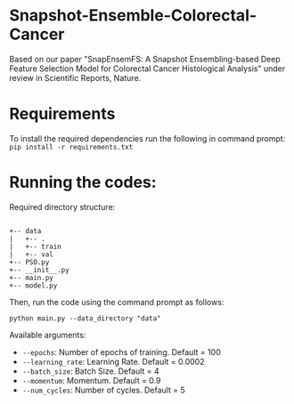 # Snapshot-Ensemble-Colorectal-Cancer
Based on our paper "SnapEnsemFS: A Snapshot Ensembling-based Deep Feature Selection Model for Colorectal Cancer Histological Analysis" under review in Scientific Reports, Nature.

# Requirements
To install the required dependencies run the following in command prompt:
`pip install -r requirements.txt`

# Running the codes:
Required directory structure:

```

+-- data
|   +-- .
|   +-- train
|   +-- val
+-- PSO.py
+-- __init__.py
+-- main.py
+-- model.py

```
Then, run the code using the command prompt as follows:

`python main.py --data_directory "data"`

Available arguments:
- `--epochs`: Number of epochs of training. Default = 100
- `--learning_rate`: Learning Rate. Default = 0.0002
- `--batch_size`: Batch Size. Default = 4
- `--momentum`: Momentum. Default = 0.9
- `--num_cycles`: Number of cycles. Default = 5
